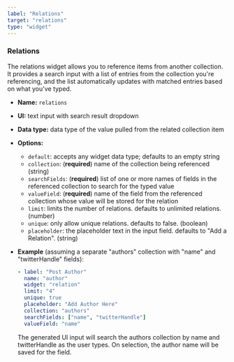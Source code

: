 ```yaml
---
label: "Relations"
target: "relations"
type: "widget"
---
```


### Relations

The relations widget allows you to reference items from another collection. It provides a search input with a list of entries from the collection you're referencing, and the list automatically updates with matched entries based on what you've typed.

- **Name:** `relations`
- **UI:** text input with search result dropdown
- **Data type:** data type of the value pulled from the related collection item
- **Options:**
  - `default`: accepts any widget data type; defaults to an empty string
  - `collection`: (**required**) name of the collection being referenced (string)
  - `searchFields`: (**required**) list of one or more names of fields in the referenced collection to search for the typed value
  - `valueField`: (**required**) name of the field from the referenced collection whose value will be stored for the relation
  - `limit`: limits the number of relations. defaults to unlimited relations. (number)
  - `unique`: only allow unique relations. defaults to false. (boolean)
  - `placeholder`: the placeholder text in the input field. defaults to "Add a Relation". (string)

- **Example** (assuming a separate "authors" collection with "name" and "twitterHandle" fields):

  ```yaml
  - label: "Post Author"
    name: "author"
    widget: "relation"
    limit: "4"
    unique: true
    placeholder: "Add Author Here"
    collection: "authors"
    searchFields: ["name", "twitterHandle"]
    valueField: "name"
  ```
  The generated UI input will search the authors collection by name and twitterHandle as the user types. On selection, the author name will be saved for the field.
